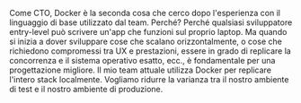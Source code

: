 Come CTO, Docker è la seconda cosa che cerco dopo l'esperienza con il linguaggio di base utilizzato dal team. Perché? Perché qualsiasi sviluppatore entry-level può scrivere un'app che funzioni sul proprio laptop. Ma quando si inizia a dover sviluppare cose che scalano orizzontalmente, o cose che richiedono compromessi tra UX e prestazioni, essere in grado di replicare la concorrenza e il sistema operativo esatto, ecc., è fondamentale per una progettazione migliore. Il mio team attuale utilizza Docker per replicare l'intero stack localmente. Vogliamo ridurre la varianza tra il nostro ambiente di test e il nostro ambiente di produzione.

